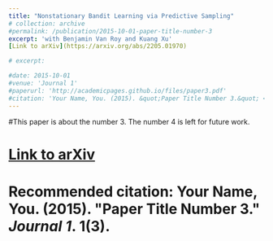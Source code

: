 ```yaml
---
title: "Nonstationary Bandit Learning via Predictive Sampling"
# collection: archive
#permalink: /publication/2015-10-01-paper-title-number-3
excerpt: 'with Benjamin Van Roy and Kuang Xu' 
[Link to arXiv](https://arxiv.org/abs/2205.01970)

# excerpt: 

#date: 2015-10-01
#venue: 'Journal 1'
#paperurl: 'http://academicpages.github.io/files/paper3.pdf'
#citation: 'Your Name, You. (2015). &quot;Paper Title Number 3.&quot; <i>Journal 1</i>. 1(3).'
---
```

#This paper is about the number 3. The number 4 is left for future work.
# [Link to arXiv](https://arxiv.org/abs/2205.01970)

# Recommended citation: Your Name, You. (2015). "Paper Title Number 3." <i>Journal 1</i>. 1(3).
